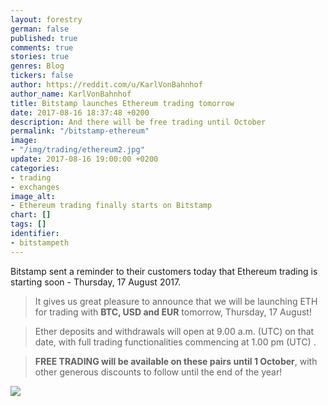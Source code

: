 ```yaml
---
layout: forestry
german: false
published: true
comments: true
stories: true
genres: Blog
tickers: false
author: https://reddit.com/u/KarlVonBahnhof
author_name: KarlVonBahnhof
title: Bitstamp launches Ethereum trading tomorrow
date: 2017-08-16 18:37:48 +0200
description: And there will be free trading until October
permalink: "/bitstamp-ethereum"
image:
- "/img/trading/ethereum2.jpg"
update: 2017-08-16 19:00:00 +0200
categories:
- trading
- exchanges
image_alt:
- Ethereum trading finally starts on Bitstamp
chart: []
tags: []
identifier:
- bitstampeth
---
```

Bitstamp sent a reminder to their customers today that Ethereum trading is starting soon - Thursday, 17 August 2017.

> It gives us great pleasure to announce that we will be launching ETH for trading with **BTC, USD and EUR** tomorrow, Thursday, 17 August!

> Ether deposits and withdrawals will open at 9.00 a.m. (UTC) on that date, with full trading functionalities commencing at 1.00 pm (UTC) .

> **FREE TRADING will be available on these pairs until 1 October**, with other generous discounts to follow until the end of the year!

<img src="https://www.bitstamp.net/s/email_images/trading-news@2x.png" style="max-width:100%">
